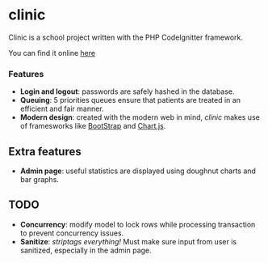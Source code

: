 clinic
========

Clinic is a school project written with the PHP CodeIgnitter framework.

You can find it online <a href="http://waldo2.dawsoncollege.qc.ca/1237628/clinic">here</a>

### Features
- **Login and logout**: passwords are safely hashed in the database.
- **Queuing**: 5 priorities queues ensure that patients are treated in an efficient and fair manner.
- **Modern design**: created with the modern web in mind, *clinic* makes use of framesworks like [BootStrap](https://www.getbootstrap.com) and [Chart.js](http://www.chartjs.org/).

## Extra features
- **Admin page**: useful statistics are displayed using doughnut charts and bar graphs.

## TODO
- **Concurrency**: modify model to lock rows while processing transaction to prevent concurrency issues.
- **Sanitize**: *striptags everything!* Must make sure input from user is sanitized, especially in the admin page.
